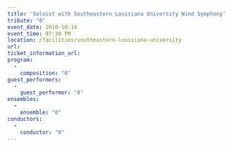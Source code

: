 ```yaml
---
title: 'Soloist with Southeastern Louisiana University Wind Symphony'
tribute: "0"
event_date: 2010-10-14
event_time: 07:30 PM
location: /facilities/southeastern-louisiana-university
url: 
ticket_information_url: 
program: 
  -
    composition: "0"
guest_performers: 
  -
    guest_performer: "0"
ensembles: 
  -
    ensemble: "0"
conductors: 
  -
    conductor: "0"
---
```

